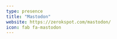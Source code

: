 ```yaml
---
type: presence
title: "Mastodon"
website: https://zerokspot.com/mastodon/
icon: fab fa-mastodon
---
```


